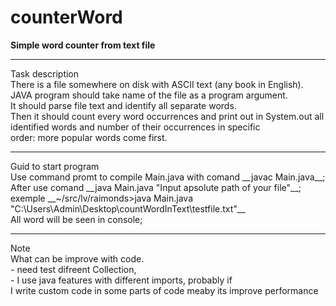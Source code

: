 # counterWord

**Simple word counter from text file**<br>
<hr>
Task description<br>
There is a file somewhere on disk with ASCII text (any book in English).
<br>
JAVA program should take name of the file as a program argument.
<br>
It should parse file text and identify all separate words. 
<br>
Then it should count every word occurrences and print out in System.out all identified words and number of their occurrences in specific 
<br>
order: more popular words come first.

<br>
<hr>
Guid to start program
<br>
Use command promt to compile Main.java with comand __javac Main.java__; 
<br>
After use comand __java Main.java "Input apsolute path of your file"__;
<br>
exemple __~/src/lv/raimonds>java Main.java "C:\Users\Admin\Desktop\countWordInText\testfile.txt"__
<br>
All word will be seen in console;
<br>
<hr>
Note
<br>
What can be improve with code.<br>
- need test difreent Collection, <br>
- I use java features with different imports, probably if <br>
I write custom code in some parts of code meaby its improve performance<br>
